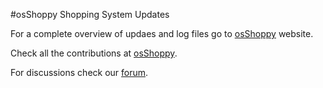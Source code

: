 #osShoppy Shopping System Updates

For a complete overview of updaes and log files go to [osShoppy](http://osshoppy.com) website.

Check all the contributions at [osShoppy](http://extensions.osshoppy.com).

For discussions check our [forum](http://forum.osshoppy.com).